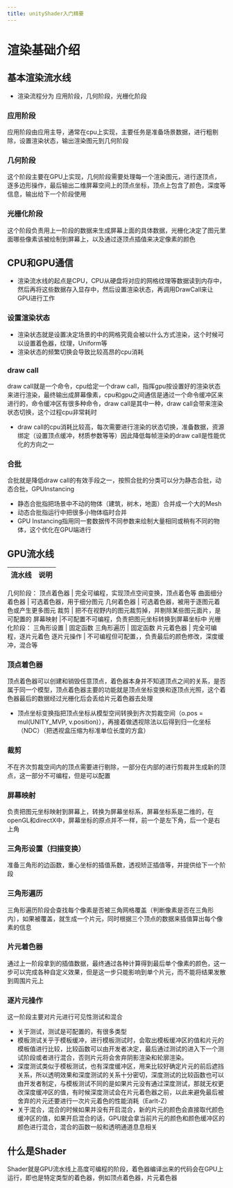 ```yaml
---
title: unityShader入门精要
---
```


# 渲染基础介绍

## 基本渲染流水线

- 渲染流程分为 应用阶段，几何阶段，光栅化阶段

### 应用阶段
应用阶段由应用主导，通常在cpu上实现，主要任务是准备场景数据，进行粗剔除，设置渲染状态，输出渲染图元到几何阶段

### 几何阶段
这个阶段主要在GPU上实现，几何阶段需要处理每一个渲染图元，进行逐顶点，逐多边形操作，最后输出二维屏幕空间上的顶点坐标，顶点上包含了颜色，深度等信息，输出给下一个阶段使用


### 光栅化阶段
这个阶段负责用上一阶段的数据来生成屏幕上面的具体数据，光栅化决定了图元里面哪些像素该被绘制到屏幕上，以及通过逐顶点插值来决定像素的颜色

## CPU和GPU通信
- 渲染流水线的起点是CPU，CPU从硬盘将对应的网格纹理等数据读到内存中，然后再将这些数据存入显存中，然后设置渲染状态，再调用DrawCall来让GPU进行工作

### 设置渲染状态
- 渲染状态就是设置决定场景的中的网格究竟会被以什么方式渲染，这个时候可以设置着色器，纹理，Uniform等
- 渲染状态的频繁切换会导致比较高昂的cpu消耗

### draw call
draw call就是一个命令，cpu给定一个draw call，指挥gpu按设置好的渲染状态来进行渲染，最终输出成屏幕像素，cpu和gpu之间通信是通过一个命令缓冲区来进行的，命令缓冲区有很多种命令，draw call是其中一种，draw call会带来渲染状态切换，这个过程cpu非常耗时
- draw call的cpu消耗比较高，每次需要进行渲染的状态切换，准备数据，资源绑定（设置顶点缓冲，材质参数等等）因此降低每帧渲染的draw call是性能优化的方向之一

### 合批
 合批就是降低draw call的有效手段之一，按照合批的分类可以分为静态合批，动态合批，GPUInstancing
- 静态合批指把场景中不动的物体（建筑，树木，地面）合并成一个大的Mesh
- 动态合批指运行中把很多小物体临时合并
- GPU Instancing指用同一套数据传不同参数来绘制大量相同或稍有不同的物体，这个优化在GPU端进行

## GPU流水线
流水线	| 说明
---------|---------
几何阶段：
顶点着色器 | 完全可编程，实现顶点空间变换，顶点着色等
曲面细分着色器 | 可选着色器，用于细分图元
几何着色器 | 可选着色器，被用于逐图元着色或产生更多图元
裁剪 | 把不在视野内的图元裁剪掉，并剔除某些图元面片，是可配置的
屏幕映射 |不可配置不可编程，负责把图元坐标转换到屏幕坐标中
光栅化阶段：
三角形设置 | 固定函数
三角形遍历 | 固定函数
片元着色器 | 完全可编程，逐片元着色
逐片元操作 | 不可编程但可配置，，负责最后的颜色修改，深度缓冲，混合等

### 顶点着色器
顶点着色器可以创建和销毁任意顶点，着色器本身并不知道顶点之间的关系，是否属于同一个模型，顶点着色器主要的功能就是顶点坐标变换和逐顶点光照，这个着色器最后的数据经过光栅化后会丢给片元着色器去处理
- 顶点坐标变换指把顶点坐标从模型空间转换到齐次剪裁空间（o.pos = mul(UNITY_MVP, v.position)），再接着做透视除法以后得到归一化坐标（NDC）（把透视盒压缩为标准单位长度的方盒）

### 裁剪
不在齐次剪裁空间内的顶点需要进行剔除，一部分在内部的进行剪裁并生成新的顶点，这一部分不可编程，但是可以配置

### 屏幕映射
负责把图元坐标映射到屏幕上，转换为屏幕坐标系，屏幕坐标系是二维的，在openGL和directX中，屏幕坐标的原点并不一样，前一个是左下角，后一个是右上角

### 三角形设置（扫描变换）
准备三角形的边函数，重心坐标的插值系数，透视矫正插值等，并提供给下一个阶段

### 三角形遍历
三角形遍历阶段会查找每个像素是否被三角网格覆盖（判断像素是否在三角形内），如果被覆盖，就生成一个片元，同时根据三个顶点的数据来插值算出每个像素的信息

### 片元着色器
通过上一阶段拿到的插值数据，最终通过各种计算得到最后单个像素的颜色，这一步可以完成各种自定义效果，但是这一步只能影响到单个片元，而不能将结果发散到周围片元上

### 逐片元操作
这一阶段主要对片元进行可见性测试和混合
- 关于测试，测试是可配置的，有很多类型
- 模板测试关乎于模板缓冲，进行模板测试时，会取出模板缓冲区的值和片元的模板值进行比较，比较函数可以由开发者决定，最后通过测试的进入下一个测试阶段或者进行混合，否则片元将会舍弃阴影渲染和轮廓渲染。
- 深度测试类似于模板测试，也有深度缓冲区，用来比较好确定片元的前后遮挡关系，所以透明效果和深度测试的关系十分密切，深度测试的比较函数也可以由开发者制定，与模板测试不同的是如果片元没有通过深度测试，那就无权更改深度缓冲区的值，有时候深度测试会在片元着色器之前，以此来避免最后被舍弃的片元还要进行一次片元着色的性能消耗（Earlt-Z）
- 关于混合，混合的时候如果并没有开启混合，新的片元的颜色会直接取代颜色缓冲区的值，如果开启混合的话，GPU就会拿当前片元的颜色和颜色缓冲区的颜色进行混合，混合的函数一般和透明通道息息相关

## 什么是Shader
Shader就是GPU流水线上高度可编程的阶段，着色器编译出来的代码会在GPU上运行，即也是特定类型的着色器，例如顶点着色器，片元着色器